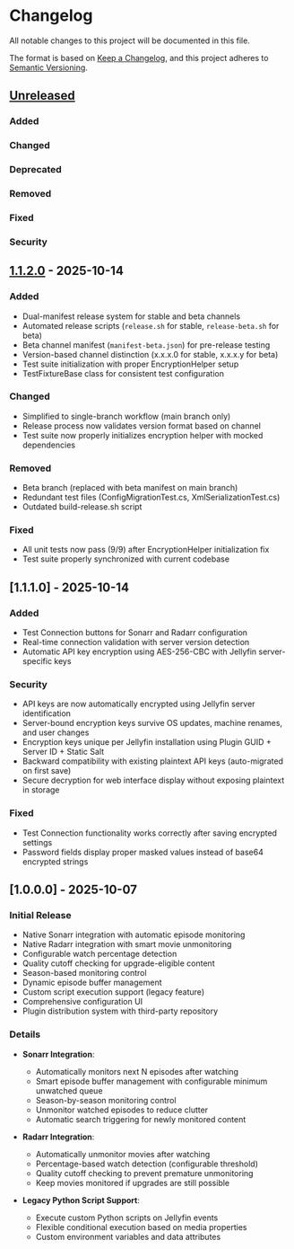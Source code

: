# Changelog

All notable changes to this project will be documented in this file.

The format is based on [Keep a Changelog](https://keepachangelog.com/en/1.0.0/),
and this project adheres to [Semantic Versioning](https://semver.org/spec/v2.0.0.html).

## [Unreleased]

### Added

### Changed

### Deprecated

### Removed

### Fixed

### Security

## [1.1.2.0] - 2025-10-14

### Added

- Dual-manifest release system for stable and beta channels
- Automated release scripts (`release.sh` for stable, `release-beta.sh` for beta)
- Beta channel manifest (`manifest-beta.json`) for pre-release testing
- Version-based channel distinction (x.x.x.0 for stable, x.x.x.y for beta)
- Test suite initialization with proper EncryptionHelper setup
- TestFixtureBase class for consistent test configuration

### Changed

- Simplified to single-branch workflow (main branch only)
- Release process now validates version format based on channel
- Test suite now properly initializes encryption helper with mocked dependencies

### Removed

- Beta branch (replaced with beta manifest on main branch)
- Redundant test files (ConfigMigrationTest.cs, XmlSerializationTest.cs)
- Outdated build-release.sh script

### Fixed

- All unit tests now pass (9/9) after EncryptionHelper initialization fix
- Test suite properly synchronized with current codebase

## [1.1.1.0] - 2025-10-14

### Added

- Test Connection buttons for Sonarr and Radarr configuration
- Real-time connection validation with server version detection
- Automatic API key encryption using AES-256-CBC with Jellyfin server-specific keys

### Security

- API keys are now automatically encrypted using Jellyfin server identification
- Server-bound encryption keys survive OS updates, machine renames, and user changes
- Encryption keys unique per Jellyfin installation using Plugin GUID + Server ID + Static Salt
- Backward compatibility with existing plaintext API keys (auto-migrated on first save)
- Secure decryption for web interface display without exposing plaintext in storage

### Fixed

- Test Connection functionality works correctly after saving encrypted settings
- Password fields display proper masked values instead of base64 encrypted strings

## [1.0.0.0] - 2025-10-07

### Initial Release

- Native Sonarr integration with automatic episode monitoring
- Native Radarr integration with smart movie unmonitoring
- Configurable watch percentage detection
- Quality cutoff checking for upgrade-eligible content
- Season-based monitoring control
- Dynamic episode buffer management
- Custom script execution support (legacy feature)
- Comprehensive configuration UI
- Plugin distribution system with third-party repository

### Details

- **Sonarr Integration**:
  - Automatically monitors next N episodes after watching
  - Smart episode buffer management with configurable minimum unwatched queue
  - Season-by-season monitoring control
  - Unmonitor watched episodes to reduce clutter
  - Automatic search triggering for newly monitored content

- **Radarr Integration**:
  - Automatically unmonitor movies after watching
  - Percentage-based watch detection (configurable threshold)
  - Quality cutoff checking to prevent premature unmonitoring
  - Keep movies monitored if upgrades are still possible

- **Legacy Python Script Support**:
  - Execute custom Python scripts on Jellyfin events
  - Flexible conditional execution based on media properties
  - Custom environment variables and data attributes

[Unreleased]: https://github.com/caleb-venner/jellypy/compare/v1.1.2.0...HEAD
[1.1.2.0]: https://github.com/caleb-venner/jellypy/compare/v1.1.0...v1.1.2.0
[1.1.0]: https://github.com/caleb-venner/jellypy/compare/v1.0.0...v1.1.0
[1.0.0]: https://github.com/caleb-venner/jellypy/releases/tag/v1.0.0
